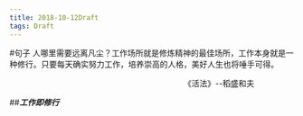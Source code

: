 ```yaml
---
title: 2018-10-12Draft
tags: Draft
---
```


#句子
人哪里需要远离凡尘？工作场所就是修炼精神的最佳场所，工作本身就是一种修行。只要每天确实努力工作，培养崇高的人格，美好人生也将唾手可得。

&emsp;&emsp;&emsp;&emsp;&emsp;&emsp;&emsp;&emsp;&emsp;&emsp;&emsp;&emsp;&emsp;&emsp;&emsp;&emsp;&emsp;&emsp;&emsp;&emsp;&emsp;&emsp;《活法》--稻盛和夫

##***工作即修行***